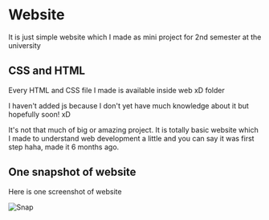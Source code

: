 # Website
It is just simple website which I made as mini project for 2nd semester at the university

## CSS and HTML

Every HTML and CSS file I made is available inside web xD folder

I haven't added js because I don't yet have much knowledge about it but hopefully soon! xD

It's not that much of big or amazing project. It is totally basic website which I made to understand web development a little and you can say it was first step haha, made it 6 months ago.

## One snapshot of website

Here is one screenshot of website

![Snap](https://user-images.githubusercontent.com/69193208/121517041-8681bd80-ca0c-11eb-83c2-cf2b948d7d4f.png)

